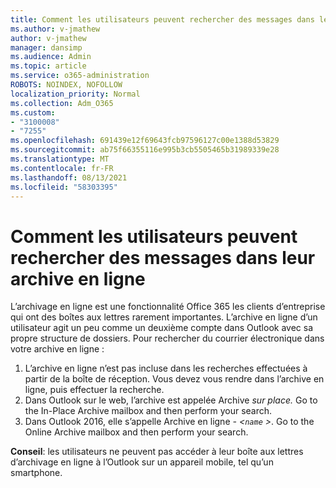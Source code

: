 ```yaml
---
title: Comment les utilisateurs peuvent rechercher des messages dans leur archive en ligne
ms.author: v-jmathew
author: v-jmathew
manager: dansimp
ms.audience: Admin
ms.topic: article
ms.service: o365-administration
ROBOTS: NOINDEX, NOFOLLOW
localization_priority: Normal
ms.collection: Adm_O365
ms.custom:
- "3100008"
- "7255"
ms.openlocfilehash: 691439e12f69643fcb97596127c00e1388d53829
ms.sourcegitcommit: ab75f66355116e995b3cb5505465b31989339e28
ms.translationtype: MT
ms.contentlocale: fr-FR
ms.lasthandoff: 08/13/2021
ms.locfileid: "58303395"
---
```

# <a name="how-users-can-search-their-online-archive-for-messages"></a>Comment les utilisateurs peuvent rechercher des messages dans leur archive en ligne

L’archivage en ligne est une fonctionnalité Office 365 les clients d’entreprise qui ont des boîtes aux lettres rarement importantes. L’archive en ligne d’un utilisateur agit un peu comme un deuxième compte dans Outlook avec sa propre structure de dossiers. Pour rechercher du courrier électronique dans votre archive en ligne :

1. L’archive en ligne n’est pas incluse dans les recherches effectuées à partir de la boîte de réception. Vous devez vous rendre dans l’archive en ligne, puis effectuer la recherche.
2. Dans Outlook sur le web, l’archive est appelée Archive *sur place.* Go to the In-Place Archive mailbox and then perform your search.
3. Dans Outlook 2016, elle s’appelle Archive en ligne *- <`name` >*. Go to the Online Archive mailbox and then perform your search.

**Conseil**: les utilisateurs ne peuvent pas accéder à leur boîte aux lettres d’archivage en ligne à l’Outlook sur un appareil mobile, tel qu’un smartphone.
